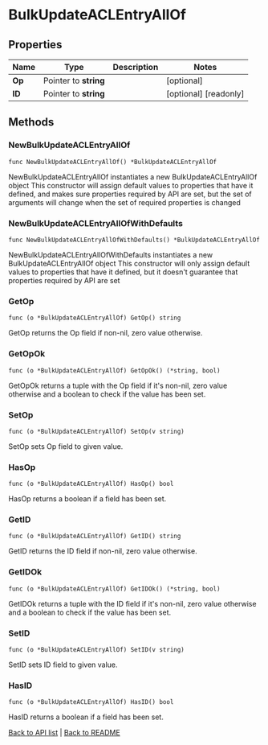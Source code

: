 # BulkUpdateACLEntryAllOf

## Properties

Name | Type | Description | Notes
------------ | ------------- | ------------- | -------------
**Op** | Pointer to **string** |  | [optional] 
**ID** | Pointer to **string** |  | [optional] [readonly] 

## Methods

### NewBulkUpdateACLEntryAllOf

`func NewBulkUpdateACLEntryAllOf() *BulkUpdateACLEntryAllOf`

NewBulkUpdateACLEntryAllOf instantiates a new BulkUpdateACLEntryAllOf object
This constructor will assign default values to properties that have it defined,
and makes sure properties required by API are set, but the set of arguments
will change when the set of required properties is changed

### NewBulkUpdateACLEntryAllOfWithDefaults

`func NewBulkUpdateACLEntryAllOfWithDefaults() *BulkUpdateACLEntryAllOf`

NewBulkUpdateACLEntryAllOfWithDefaults instantiates a new BulkUpdateACLEntryAllOf object
This constructor will only assign default values to properties that have it defined,
but it doesn't guarantee that properties required by API are set

### GetOp

`func (o *BulkUpdateACLEntryAllOf) GetOp() string`

GetOp returns the Op field if non-nil, zero value otherwise.

### GetOpOk

`func (o *BulkUpdateACLEntryAllOf) GetOpOk() (*string, bool)`

GetOpOk returns a tuple with the Op field if it's non-nil, zero value otherwise
and a boolean to check if the value has been set.

### SetOp

`func (o *BulkUpdateACLEntryAllOf) SetOp(v string)`

SetOp sets Op field to given value.

### HasOp

`func (o *BulkUpdateACLEntryAllOf) HasOp() bool`

HasOp returns a boolean if a field has been set.

### GetID

`func (o *BulkUpdateACLEntryAllOf) GetID() string`

GetID returns the ID field if non-nil, zero value otherwise.

### GetIDOk

`func (o *BulkUpdateACLEntryAllOf) GetIDOk() (*string, bool)`

GetIDOk returns a tuple with the ID field if it's non-nil, zero value otherwise
and a boolean to check if the value has been set.

### SetID

`func (o *BulkUpdateACLEntryAllOf) SetID(v string)`

SetID sets ID field to given value.

### HasID

`func (o *BulkUpdateACLEntryAllOf) HasID() bool`

HasID returns a boolean if a field has been set.


[Back to API list](../README.md#documentation-for-api-endpoints) | [Back to README](../README.md)
